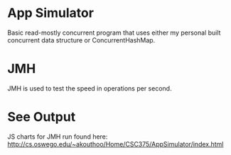 # App Simulator
Basic read-mostly concurrent program that uses either my personal built concurrent data structure or ConcurrentHashMap.
# JMH
JMH is used to test the speed in operations per second.
# See Output
JS charts for JMH run found here: http://cs.oswego.edu/~akouthoo/Home/CSC375/AppSimulator/index.html